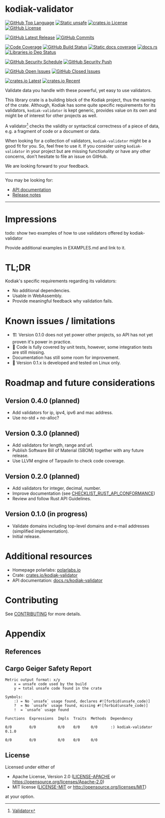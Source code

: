 # kodiak-validator

[![GitHub Top Language]][lang]
[![Static unsafe]][unsafe]
[![crates.io License]][license-mit]
[![GitHub License]][license-apache]


[![GitHub Latest Release]][github-releases]
[![GitHub Commits]][github-commits]


[![Code Coverage]][codecov]
[![GitHub Build Status]][github-actions-cargo-test]
[![Static docs coverage]][docs]
[![docs.rs]][docs]
[![Libraries.io Dep Status]][libraries]


[![GitHub Security Schedule]][github-actions-cargo-audit-on-schedule]
[![GitHub Security Push]][github-actions-cargo-audit-on-push]


[![GitHub Open Issues]][github-issues]
[![GitHub Closed Issues]][github-issues]


[![crates.io Latest]][crates]
[![crates.io Recent]][crates]

[Code Coverage]: https://img.shields.io/codecov/c/github/polarlabs/kodiak-validator?label=code%20coverage&logo=codecov&logoColor=ffffff&style=flat-square
[codecov]: https://codecov.io/github/polarlabs/kodiak-validator

[crates.io Recent]: https://img.shields.io/crates/dr/kodiak-validator?logo=docs.rs&color=67001f&style=flat-square
[crates.io Latest]: https://img.shields.io/crates/v/kodiak-validator?label=latest&logo=docs.rs&style=flat-square
[crates]: https://crates.io/crates/kodiak-validator

[crates.io License]: https://img.shields.io/crates/l/kodiak-validator?logo=docs.rs&color=007ec6&style=flat-square
[GitHub License]: https://img.shields.io/github/license/polarlabs/kodiak-validator?logo=github&color=007ec6&style=flat-square
[license-mit]: https://choosealicense.com/licenses/mit/
[license-apache]: https://choosealicense.com/licenses/apache-2.0/

[Static docs coverage]: https://img.shields.io/badge/docs%20coverage-100%25-success.svg?logo=rust&logoColor=ffffff&style=flat-square
[docs.rs]: https://img.shields.io/docsrs/kodiak-validator?logo=docs.rs&style=flat-square
[docs]: https://docs.rs/kodiak-validator

[GitHub Build Status]: https://img.shields.io/github/actions/workflow/status/polarlabs/kodiak-validator/cargo-test.yml?branch=main&logo=github&label=tests&style=flat-square
[github-actions-cargo-test]: https://github.com/polarlabs/kodiak-validator/actions/workflows/cargo-test.yml

[GitHub Security Schedule]: https://img.shields.io/github/actions/workflow/status/polarlabs/kodiak-validator/cargo-audit-on-schedule.yml?branch=main&logo=clockify&logoColor=ffffff&label=security%20audit%20(scheduled%20daily)&style=flat-square
[github-actions-cargo-audit-on-schedule]: https://github.com/polarlabs/kodiak-validator/actions/workflows/cargo-audit-on-schedule.yml

[GitHub Security Push]: https://img.shields.io/github/actions/workflow/status/polarlabs/kodiak-validator/cargo-audit-on-push.yml?branch=main&logo=github&label=security%20audit%20(on%20push)&style=flat-square
[github-actions-cargo-audit-on-push]: https://github.com/polarlabs/kodiak-validator/actions/workflows/cargo-audit-on-push.yml

[GitHub Top Language]: https://img.shields.io/github/languages/top/polarlabs/kodiak-validator?color=dea584&logo=rust&style=flat-square
[lang]: https://www.rust-lang.org/

[GitHub Latest Release]: https://img.shields.io/github/v/release/polarlabs/kodiak-validator?include_prereleases&sort=semver&logo=github&label=latest&style=flat-square
[github-releases]: https://github.com/polarlabs/kodiak-validator/releases

[GitHub Commits]: https://img.shields.io/github/commits-since/polarlabs/kodiak-validator/latest?include_prereleases&sort=semver&logo=github&style=flat-square
[github-commits]: https://github.com/polarlabs/kodiak-validator/commits

[GitHub Open Issues]: https://img.shields.io/github/issues-raw/polarlabs/kodiak-validator?logo=github&style=flat-square
[GitHub Closed Issues]: https://img.shields.io/github/issues-closed-raw/polarlabs/kodiak-validator?logo=github&style=flat-square
[github-issues]: https://github.com/polarlabs/kodiak-validator/issues

[Libraries.io Dep Status]: https://img.shields.io/librariesio/github/polarlabs/kodiak-validator?logo=libraries.io&logoColor=ffffff&style=flat-square
[libraries]: https://libraries.io/cargo/kodiak-validator

[Static unsafe]: https://img.shields.io/badge/unsafe-forbidden-success.svg?logo=rust&logoColor=ffffff&style=flat-square
[unsafe]: (https://github.com/rust-secure-code/safety-dance/)

Validate data you handle with these powerful, yet easy to use validators.

This library crate is a building block of the Kodiak project, thus the naming of the crate.
Although, Kodiak has some quite specific requirements for its validators, `kodiak-validator` is kept generic,
provides value on its own and might be of interest for other projects as well.

A validator[^Wikipedia] checks the validity or syntactical correctness of a piece of data, 
e.g. a fragment of code or a  document or data.

When looking for a collection of validators, `kodiak-validator` might be a good fit
for you. So, feel free to use it. If you consider using `kodiak-validator` in your 
project but are missing functionality or have any other concerns, don't hesitate 
to file an issue on GitHub.

We are looking forward to your feedback.

---

You may be looking for:

- [API documentation](https://docs.rs/kodiak-validator/)
- [Release notes](https://github.com/polarlabs/kodiak-validator/releases)

---

# Impressions

todo: show two examples of how to use validators offered by kodiak-validator

Provide additional examples in EXAMPLES.md and link to it.

# TL;DR

Kodiak's specific requirements regarding its validators:
- No additional dependencies.
- Usable in WebAssembly.
- Provide meaningful feedback why validation fails.

# Known issues / limitations
- 🏗️ Version 0.1.0 does not yet power other projects, so API has not yet proven it's power in practice.
- 🚧 Code is fully covered by unit tests, however, some integration tests are still missing.
- Documentation has still some room for improvement.
- 🐧 Version 0.1.x is developed and tested on Linux only.

# Roadmap and future considerations

## Version 0.4.0 (planned)
- Add validators for ip, ipv4, ipv6 and mac address.
- Use no-std + no-alloc?

## Version 0.3.0 (planned)
- Add validators for length, range and url.
- Publish Software Bill of Material (SBOM) together with any future release.
- Use LLVM engine of Tarpaulin to check code coverage.

## Version 0.2.0 (planned)
- Add validators for integer, decimal, number. 
- Improve documentation (see [CHECKLIST_RUST_API_CONFORMANCE](CHECKLIST_RUST_API_CONFORMANCE.md))
- Review and follow Rust API Guidelines.

## Version 0.1.0 (in progress)
- Validate domains including top-level domains and e-mail addresses (simplified implementation).
- Initial release.

# Additional resources

- Homepage polarlabs: [polarlabs.io](https://www.polarlabs.io)
- Crate: [crates.io/kodiak-validator](https://crates.io/crates/kodiak-validator)
- API documentation: [docs.rs/kodiak-validator](https://docs.rs/kodiak-validator/)

# Contributing

See [CONTRIBUTING](CONTRIBUTING.md) for more details.

# Appendix

## References

[^Wikipedia]: [Validator](https://en.wikipedia.org/wiki/Validator)

## Cargo Geiger Safety Report

```
Metric output format: x/y
    x = unsafe code used by the build
    y = total unsafe code found in the crate

Symbols: 
    :) = No `unsafe` usage found, declares #![forbid(unsafe_code)]
    ?  = No `unsafe` usage found, missing #![forbid(unsafe_code)]
    !  = `unsafe` usage found

Functions  Expressions  Impls  Traits  Methods  Dependency

0/0        0/0          0/0    0/0     0/0      :) kodiak-validator 0.1.0

0/0        0/0          0/0    0/0     0/0
```

## License

Licensed under either of

* Apache License, Version 2.0
  ([LICENSE-APACHE](LICENSE-APACHE) or https://opensource.org/licenses/Apache-2.0)
* MIT license
  ([LICENSE-MIT](LICENSE-MIT) or http://opensource.org/licenses/MIT)

at your option.
